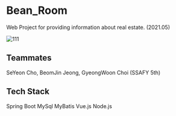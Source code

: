# Bean_Room
Web Project for providing information about real estate. (2021.05)

![111](https://user-images.githubusercontent.com/46417206/122634338-9be79d80-d118-11eb-93fe-e1126b97a2d9.JPG)

## Teammates
SeYeon Cho, BeomJin Jeong, GyeongWoon Choi (SSAFY 5th)

## Tech Stack
Spring Boot
MySql
MyBatis
Vue.js
Node.js
